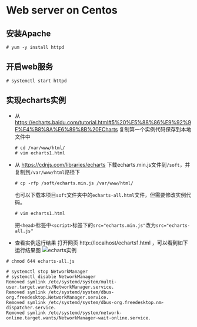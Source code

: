 # Web server on Centos

## 安装Apache
  ```
  # yum -y install httpd
  ```
## 开启web服务
  ```
  # systemctl start httpd
  ```
## 实现echarts实例   
  - 从 https://echarts.baidu.com/tutorial.html#5%20%E5%88%86%E9%92%9F%E4%B8%8A%E6%89%8B%20ECharts 复制第一个实例代码保存到本地文件中
    ```
    # cd /var/www/html/
    # vim echarts1.html
    ```
  - 从 https://cdnjs.com/libraries/echarts 下载echarts.min.js文件到`/soft`，并复制到`/var/www/html`路径下
    ```
    # cp -rfp /soft/echarts.min.js /var/www/html/
    ```
    也可以下载本项目`soft`文件夹中的`echarts-all.html`文件，但需要修改实例代码。
    ```
    # vim echarts1.html
    ```
    把`<head>`标签中`<script>`标签下的`src="echarts.min.js"`改为`src="echarts-all.js"`
    
  - 查看实例运行结果
    打开网页 http://localhost/echarts1.html ，可以看到如下运行结果图
    ![echarts实例]()

```
# chmod 644 echarts-all.js
```

```
# systemctl stop NetworkManager
# systemctl disable NetworkManager
Removed symlink /etc/systemd/system/multi-user.target.wants/NetworkManager.service.
Removed symlink /etc/systemd/system/dbus-org.freedesktop.NetworkManager.service.
Removed symlink /etc/systemd/system/dbus-org.freedesktop.nm-dispatcher.service.
Removed symlink /etc/systemd/system/network-online.target.wants/NetworkManager-wait-online.service.
```
